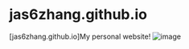 # jas6zhang.github.io
[jas6zhang.github.io]My personal website!
![image](https://user-images.githubusercontent.com/65873016/127719325-c4c52ac5-cb8c-40bf-82e9-c429c4d74a44.png)
